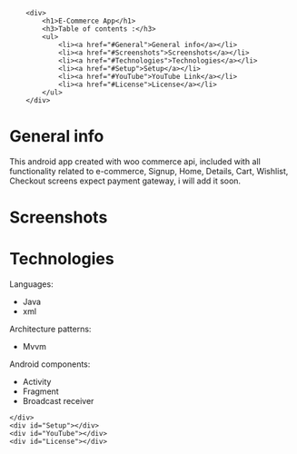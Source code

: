         <div>
            <h1>E-Commerce App</h1>
            <h3>Table of contents :</h3>
            <ul>
                <li><a href="#General">General info</a></li>
                <li><a href="#Screenshots">Screenshots</a></li>
                <li><a href="#Technologies">Technologies</a></li>
                <li><a href="#Setup">Setup</a></li>
                <li><a href="#YouTube">YouTube Link</a></li>
                <li><a href="#License">License</a></li>
            </ul>
        </div>
  <div id="General">
      <h1>General info</h1>
      <p>This android app created with woo commerce api, included with all functionality related to e-commerce, Signup, Home, Details, Cart, Wishlist, Checkout screens expect payment gateway, i will add it soon.</p>
  </div>
    <div id="Screenshots"></div>
    <h1>Screenshots</h1>
    <div id="Technologies">
        <h1>Technologies</h1>
        <p>Languages:</p>
        <ul>           
            <li>Java</li>
            <li>xml</li>
        </ul>
        <p>Architecture patterns:</p>
         <ul>            
            <li>Mvvm</li>
        </ul>
                    <p>Android components:</p>
         <ul>
            <li>Activity</li>
            <li>Fragment</li>
            <li>Broadcast receiver</li>
        </ul>

    </div>
    <div id="Setup"></div>
    <div id="YouTube"></div>
    <div id="License"></div>
